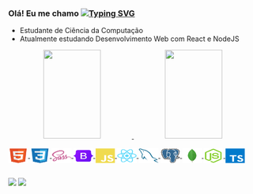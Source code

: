 ### Olá! Eu me chamo [![Typing SVG](https://readme-typing-svg.herokuapp.com?color=%FF6F9C&lines=Salomão+da+Silva+Leal)](https://github.com/salomaosilval)
- Estudante de Ciência da Computação
- Atualmente estudando Desenvolvimento Web com React e NodeJS
<div align="center">
  <a href="https://github.com/salomaosilval">
  <img height="180em" width="48%" src="https://github-readme-stats.vercel.app/api?username=salomaosilval&show_icons=true&theme=dracula&include_all_commits=true&count_private=true"/>
  <img height="180em" width="48%" src="https://github-readme-stats.vercel.app/api/top-langs/?username=salomaosilval&layout=compact&langs_count=7&theme=dracula"/>
</div>
<div style="display: inline_block"><br>
  <img align="center" alt="HTML5" height="30" width="40" src="https://raw.githubusercontent.com/devicons/devicon/master/icons/html5/html5-original.svg"/>
  <img align="center" alt="CSS" height="30" width="40" src="https://raw.githubusercontent.com/devicons/devicon/master/icons/css3/css3-original.svg"/>
  <img align="center" alt="Sass" height="30" width="40" src="https://raw.githubusercontent.com/devicons/devicon/master/icons/sass/sass-original.svg"/>
  <img align="center" alt="Bootstrap" height="30" width="40" src="https://raw.githubusercontent.com/devicons/devicon/master/icons/bootstrap/bootstrap-original.svg"/>
  <img align="center" alt="JavaScript" height="30" width="40" src="https://raw.githubusercontent.com/devicons/devicon/master/icons/javascript/javascript-plain.svg"/>
  <img align="center" alt="React" height="30" width="40" src="https://raw.githubusercontent.com/devicons/devicon/master/icons/react/react-original.svg"/>
  <img align="center" alt="MySQL" height="30" width="40" src="https://raw.githubusercontent.com/devicons/devicon/master/icons/mysql/mysql-original.svg"/>
  <img align="center" alt="PostgreSQL" height="30" width="40" src="https://raw.githubusercontent.com/devicons/devicon/master/icons/postgresql/postgresql-original.svg"/>
  <img align="center" alt="MongoDB" height="30" width="40" src="https://raw.githubusercontent.com/devicons/devicon/master/icons/mongodb/mongodb-original.svg"/>
  <img align="center" alt="NodeJS" height="30" width="40" src="https://raw.githubusercontent.com/devicons/devicon/master/icons/nodejs/nodejs-original.svg"/>
  <img align="center" alt="TypeScript" height="30" width="40" src="https://raw.githubusercontent.com/devicons/devicon/master/icons/typescript/typescript-original.svg"/>
</div>
  
##
  
<a href="https://www.instagram.com/salomaosilval/"><img src="https://img.shields.io/badge/Instagram-E4405F?style=for-the-badge&logo=instagram&logoColor=white"></a>
<a href="https://www.linkedin.com/in/salomaosilval/"><img src="https://img.shields.io/badge/LinkedIn-0077B5?style=for-the-badge&logo=linkedin&logoColor=white"></a>
